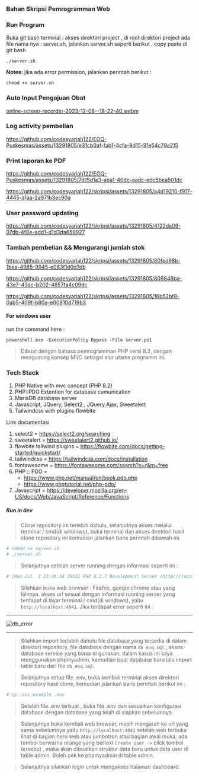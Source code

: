 ### Bahan Skripsi Pemrogramman Web

### Run Program
Buka git bash terminal :
akses direktori project , di root direktori project ada file nama nya : server.sh, jalankan server.sh seperti berikut , copy paste di git bash  
```
./server.sh
```  
**Notes:** jika ada error permission, jalankan perintah berikut :  
```
chmod +x server.sh
``` 

### Auto Input Pengajuan Obat

[online-screen-recorder-2023-12-08--18-22-40.webm](https://github.com/codesyariah122/EOQ-Puskesmas/assets/13291805/6e66ad12-aeda-4071-8981-73f629e10cc9)

### Log activity pembelian

https://github.com/codesyariah122/EOQ-Puskesmas/assets/13291805/e31cb0af-fab1-4cfa-9d15-31e54c79a215

### Print laporan ke PDF

https://github.com/codesyariah122/EOQ-Puskesmas/assets/13291805/7d15d1a3-aba1-40dc-aadc-edc5bea501dc

https://github.com/codesyariah122/skripsi/assets/13291805/a4d19210-f917-4445-a1aa-2a971b3ec90a

### User password updating

https://github.com/codesyariah122/skripsi/assets/13291805/4122da09-07db-4f8e-add1-d1d3da659927

### Tambah pembelian && Mengurangi jumlah stok

https://github.com/codesyariah122/skripsi/assets/13291805/80fed98b-1bea-4985-9945-e063f1d0d7db

https://github.com/codesyariah122/skripsi/assets/13291805/809848ba-43e7-43ac-b202-4857fa4c09dc

https://github.com/codesyariah122/skripsi/assets/13291805/16b52bf8-0ab5-409f-b80a-e00810d719b3

#### For windows user

run the command here :

```
powershell.exe -ExecutionPolicy Bypass -File server.ps1

```

> Dibuat dengan bahasa pemrogramman PHP versi 8.2, dengan mengusung konsep MVC sebagai alur utama programm ini.

### Tech Stack

1. PHP Native with mvc concept (PHP 8.2)
2. PHP::PDO Extention for database cumunication
3. MariaDB database server
4. Javascript, JQuery, Select2 , JQuery.Ajax, Sweetalert
5. Tailwindcss with plugins flowbite

Link documentasi

1. select2 = https://select2.org/searching
2. sweetalert = https://sweetalert2.github.io/
3. flowbite tailwind plugins = https://flowbite.com/docs/getting-started/quickstart/
4. tailwindcss = https://tailwindcss.com/docs/installation
5. fontawesome = https://fontawesome.com/search?o=r&m=free
6. PHP :: PDO =
   - https://www.php.net/manual/en/book.pdo.php
   - https://www.phptutorial.net/php-pdo/
7. Javascript = https://developer.mozilla.org/en-US/docs/Web/JavaScript/Reference/Functions

##### Run in dev

> Clone repository ini terlebih dahulu, selanjutnya akses melalui terminal / cmd(di windows), buka terminal dan akses direktori hasil clone repository ini kemudian jalankan baris perintah dibawah ini.

```bash
# chmod +x server.sh
# ./server.sh
```

> Selanjutnya setelah server running dengan informasi seperti ini :

```bash
# [Mon Jul  3 23:34:34 2023] PHP 8.2.7 Development Server (http://localhost:4041) started
```

> Silahkan buka web browser : Firefox, google chrome atau yang lainnya. akses url sesuai dengan informasi running server yang terdapat di layar terminal / cmd(di windows), yaitu `http://localhost:4041`. Jika terdapat error seperti ini :

---

![db_error](https://github.com/codesyariah122/skripsi/assets/13291805/0cd005de-2db2-4eab-aacf-99225d1725a7)

---

> Silahkan import terlebih dahulu file database yang tersedia di dalam direktori repository, file database dengan nama `db_eoq.sql` , akses database service yang biasa di gunakan, dalam kasus ini saya menggunakan phpmyadmin, kemudian buat database baru lalu import table baru dari file `db_eoq.sql`.

> Selanjutnya setup file .env, buka kembali terminal akses direktori repository hasil clone, kemudian jalankan baris perintah berikut ini :

```bash
# cp .env.example .env
```

> Setelah file .env terbuat , buka file .env dan sesuaikan konfigurasi database dengan database yang telah di siapkan sebelumnya.

> Selanjutnya buka kembali web browser, masih mengarah ke url yang sama sebelumnya yaitu `http://localhost:4041` setelah web terbuka lihat di bagian hero web atau jumbotron atau bagian awal muka, ada tombol berwarna orange yang bertext `Create User ->` click tombol tersebut , maka akan dibuatkan struktur data baru untuk data user di table admin. Boleh cek ke phpmyadmin di table admin.

> Selanjutnya silahkan login untuk mengakses halaman dashboard.

